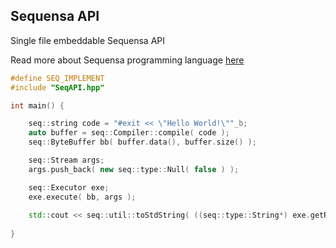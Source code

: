 ## Sequensa API
Single file embeddable Sequensa API 

Read more about Sequensa programming language [here](http://darktree.net/projects/sequensa/)

```C++
#define SEQ_IMPLEMENT
#include "SeqAPI.hpp"

int main() {

	seq::string code = "#exit << \"Hello World!\""_b;
	auto buffer = seq::Compiler::compile( code );
	seq::ByteBuffer bb( buffer.data(), buffer.size() );

	seq::Stream args;
	args.push_back( new seq::type::Null( false ) );

	seq::Executor exe;
	exe.execute( bb, args );
	
	std::cout << seq::util::toStdString( ((seq::type::String*) exe.getResult())->getString() );
	
}
```